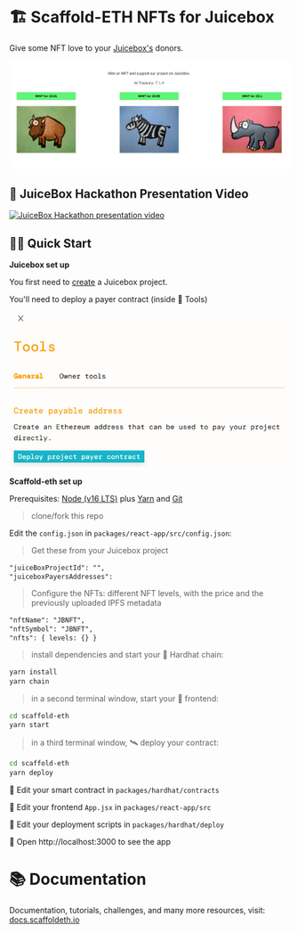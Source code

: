 # 🏗 Scaffold-ETH NFTs for Juicebox

Give some NFT love to your [Juicebox's](https://juicebox.money/#/) donors.

![Main screen](.github/img/main.png?raw=true)

## 🎥 JuiceBox Hackathon Presentation Video

[![JuiceBox Hackathon presentation video](https://user-images.githubusercontent.com/466652/181997216-2b459db3-3f36-4ac0-9126-ddce5f5a68b3.jpg)](https://youtu.be/oMCLXHgr--o)

## 🏄‍♂️ Quick Start

**Juicebox set up**

You first need to [create](https://juicebox.money/#/create) a Juicebox project.

You'll need to deploy a payer contract (inside 🔧 Tools)

![Deploy payer](.github/img/payer.png?raw=true)

**Scaffold-eth set up**

Prerequisites: [Node (v16 LTS)](https://nodejs.org/en/download/) plus [Yarn](https://classic.yarnpkg.com/en/docs/install/) and [Git](https://git-scm.com/downloads)

> clone/fork this repo

Edit the `config.json` in `packages/react-app/src/config.json`:

> Get these from your Juicebox project

```
"juiceBoxProjectId": "",
"juiceboxPayersAddresses":
```

> Configure the NFTs: different NFT levels, with the price and the previously uploaded IPFS metadata

```
"nftName": "JBNFT",
"nftSymbol": "JBNFT",
"nfts": { levels: {} }
```

> install dependencies and start your 👷‍ Hardhat chain:

```bash
yarn install
yarn chain
```

> in a second terminal window, start your 📱 frontend:

```bash
cd scaffold-eth
yarn start
```

> in a third terminal window, 🛰 deploy your contract:

```bash
cd scaffold-eth
yarn deploy
```

🔏 Edit your smart contract in `packages/hardhat/contracts`

📝 Edit your frontend `App.jsx` in `packages/react-app/src`

💼 Edit your deployment scripts in `packages/hardhat/deploy`

📱 Open http://localhost:3000 to see the app

# 📚 Documentation

Documentation, tutorials, challenges, and many more resources, visit: [docs.scaffoldeth.io](https://docs.scaffoldeth.io)
